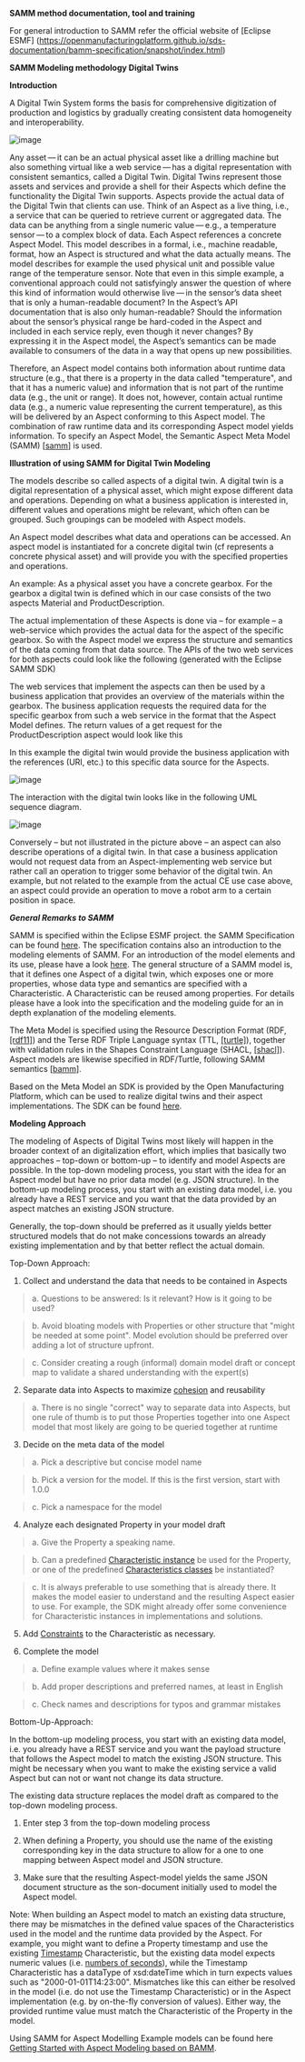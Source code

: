**SAMM method documentation, tool and training**

For general introduction to SAMM refer the official website of [Eclipse ESMF] (https://openmanufacturingplatform.github.io/sds-documentation/bamm-specification/snapshot/index.html)


**SAMM Modeling methodology Digital Twins**

**Introduction**

A Digital Twin System forms the basis for comprehensive digitization of production and logistics by gradually creating consistent data homogeneity and interoperability.


![image](images/aspect-model.png)

 
Any asset — it can be an actual physical asset like a drilling machine but also something virtual like a web service — has a digital representation with consistent semantics, called a Digital Twin. Digital Twins represent those assets and services and provide a shell for their Aspects which define the functionality the Digital Twin supports. Aspects provide the actual data of the Digital Twin that clients can use. Think of an Aspect as a live thing, i.e., a service that can be queried to retrieve current or aggregated data. The data can be anything from a single numeric value — e.g., a temperature sensor — to a complex block of data.
Each Aspect references a concrete Aspect Model. This model describes in a formal, i.e., machine readable, format, how an Aspect is structured and what the data actually means. The model describes for example the used physical unit and possible value range of the temperature sensor. Note that even in this simple example, a conventional approach could not satisfyingly answer the question of where this kind of information would otherwise live — in the sensor’s data sheet that is only a human-readable document? In the Aspect’s API documentation that is also only human-readable? Should the information about the sensor’s physical range be hard-coded in the Aspect and included in each service reply, even though it never changes? By expressing it in the Aspect model, the Aspect’s semantics can be made available to consumers of the data in a way that opens up new possibilities.

Therefore, an Aspect model contains both information about runtime data structure (e.g., that there is a property in the data called "temperature", and that it has a numeric value) and information that is not part of the runtime data (e.g., the unit or range). It does not, however, contain actual runtime data (e.g., a numeric value representing the current temperature), as this will be delivered by an Aspect conforming to this Aspect model. The combination of raw runtime data and its corresponding Aspect model yields information.
To specify an Aspect Model, the Semantic Aspect Meta Model (SAMM) [[samm](https://openmanufacturingplatform.github.io/sds-bamm-aspect-meta-model/bamm-specification/snapshot/index.html)] is used.


**Illustration of using SAMM for Digital Twin Modeling**

The models describe so called aspects of a digital twin. A digital twin is a digital representation of a physical asset, which might expose different data and operations. Depending on what a business application is interested in, different values and operations might be relevant, which often can be grouped. Such groupings can be modeled with Aspect models.

An Aspect model describes what data and operations can be accessed. An aspect model is instantiated for a concrete digital twin (cf represents a concrete physical asset) and will provide you with the specified properties and operations.

An example: As a physical asset you have a concrete gearbox. For the gearbox a digital twin is defined which in our case consists of the two aspects Material and ProductDescription. 

The actual implementation of these Aspects is done via – for example – a web-service which provides the actual data for the aspect of the specific gearbox. So with the Aspect model we express the structure and semantics of the data coming from that data source. The APIs of the two web services for both aspects could look like the following (generated with the Eclipse SAMM SDK)





The web services that implement the aspects can then be used by a business application that provides an overview of the materials within the gearbox. The business application requests the required data for the specific gearbox from such a web service in the format that the Aspect Model defines. The return values of a get request for the ProductDescription aspect would look like this







In this example the digital twin would provide the business application with the references (URI, etc.) to this specific data source for the Aspects.

![image](images/digital-twin-registry.png)

The interaction with the digital twin looks like in the following UML sequence diagram.

![image](images/dtr-sequence-diagram.png)

Conversely – but not illustrated in the picture above –  an aspect can also describe operations of a digital twin. In that case a business application would not request data from an Aspect-implementing web service but rather call an operation to trigger some behavior of the digital twin. An example, but not related to the example from the actual CE use case above,  an aspect could provide an operation to move a robot arm to a certain position in space.

**_General Remarks to SAMM_**

SAMM is specified within the Eclipse ESMF project. the SAMM Specification can be found [here](https://openmanufacturingplatform.github.io/sds-bamm-aspect-meta-model/bamm-specification/snapshot/index.html). The specification contains also an introduction to the modeling elements of SAMM. For an introduction of the model elements and its use, please have a look [here](https://openmanufacturingplatform.github.io/sds-bamm-aspect-meta-model/bamm-specification/snapshot/modeling-guidelines.html). The general structure of a SAMM model is, that it defines one Aspect of a digital twin, which exposes one or more properties, whose data type and semantics are specified with a Characteristic. A Characteristic can be reused among properties. For details please have a look into the specification and the modeling guide for an in depth explanation of the modeling elements.

The Meta Model is specified using the Resource Description Format (RDF, [[rdf11]](https://openmanufacturingplatform.github.io/sds-bamm-aspect-meta-model/bamm-specification/snapshot/appendix/appendix.html#rdf11)) and the Terse RDF Triple Language syntax (TTL, [[turtle]](https://openmanufacturingplatform.github.io/sds-bamm-aspect-meta-model/bamm-specification/snapshot/appendix/appendix.html#turtle)), together with validation rules in the Shapes Constraint Language (SHACL, [[shacl]](https://openmanufacturingplatform.github.io/sds-bamm-aspect-meta-model/bamm-specification/snapshot/appendix/appendix.html#shacl)). Aspect models are likewise specified in RDF/Turtle, following SAMM semantics [[bamm](https://openmanufacturingplatform.github.io/sds-bamm-aspect-meta-model/bamm-specification/snapshot/index.html)]. 

Based on the Meta Model an SDK is provided by the Open Manufacturing Platform, which can be used to realize digital twins and their aspect implementations. The SDK can be found [here](https://github.com/OpenManufacturingPlatform/sds-sdk). 

**Modeling Approach**

The modeling of Aspects of Digital Twins most likely will happen in the broader context of an digitalization effort, which implies that basically two approaches – top-down or bottom-up – to identify and model Aspects are possible. In the top-down modeling process, you start with the idea for an Aspect model but have no prior data model (e.g. JSON structure). In the bottom-up modeling process, you start with an existing data model, i.e. you already have a REST service and you want that the data provided by an aspect matches an existing JSON structure.

Generally, the top-down should be preferred as it usually yields better structured models that do not make concessions towards an already existing implementation and by that better reflect the actual domain.

Top-Down Approach:

1. Collect and understand the data that needs to be contained in Aspects
> a. Questions to be answered: Is it relevant? How is it going to be used?

> b. Avoid bloating models with Properties or other structure that "might be needed at some point". Model evolution should be preferred over adding a lot of structure upfront.

> c. Consider creating a rough (informal) domain model draft or concept map to validate a shared understanding with the expert(s)

2. Separate data into Aspects to maximize [cohesion](https://en.wikipedia.org/wiki/Cohesion_(computer_science)) and reusability
> a. There is no single "correct" way to separate data into Aspects, but one rule of thumb is to put those Properties together into one Aspect model that most likely are going to be queried together at runtime

3. Decide on the meta data of the model
> a. Pick a descriptive but concise model name

> b. Pick a version for the model. If this is the first version, start with 1.0.0

> c. Pick a namespace for the model

4. Analyze each designated Property in your model draft
> a. Give the Property a speaking name.

> b. Can a predefined [Characteristic instance](https://openmanufacturingplatform.github.io/sds-bamm-aspect-meta-model/bamm-specification/v1.0.0/characteristics.html#characteristics-instances) be used for the Property, or one of the predefined [Characteristics classes](https://openmanufacturingplatform.github.io/sds-bamm-aspect-meta-model/bamm-specification/v1.0.0/characteristics.html#characteristics-classes) be instantiated?

> c. It is always preferable to use something that is already there. It makes the model easier to understand and the resulting Aspect easier to use. For example, the SDK might already offer some convenience for Characteristic instances in implementations and solutions.

5. Add [Constraints](https://openmanufacturingplatform.github.io/sds-bamm-aspect-meta-model/bamm-specification/v1.0.0/characteristics.html#constraints) to the Characteristic as necessary.

6. Complete the model
> a. Define example values where it makes sense

> b. Add proper descriptions and preferred names, at least in English

> c. Check names and descriptions for typos and grammar mistakes


Bottom-Up-Approach:

In the bottom-up modeling process, you start with an existing data model, i.e. you already have a REST service and you want the payload structure that follows the Aspect model to match the existing JSON structure. This might be necessary when you want to make the existing service a valid Aspect but can not or want not change its data structure.

The existing data structure replaces the model draft as compared to the top-down modeling process.

1. Enter step 3 from the top-down modeling process

2. When defining a Property, you should use the name of the existing corresponding key in the data structure to allow for a one to one mapping between Aspect model and JSON structure.

3. Make sure that the resulting Aspect-model yields the same JSON document structure as the son-document initially used to model the Aspect model.

Note: When building an Aspect model to match an existing data structure, there may be mismatches in the defined value spaces of the Characteristics used in the model and the runtime data provided by the Aspect. For example, you might want to define a Property timestamp and use the existing [Timestamp](https://openmanufacturingplatform.github.io/sds-bamm-aspect-meta-model/bamm-specification/v1.0.0/characteristics.html#timestamp-characteristic) Characteristic, but the existing data model expects numeric values (i.e. [numbers of seconds](https://en.wikipedia.org/wiki/Unix_time)), while the Timestamp Characteristic has a dataType of xsd:dateTime which in turn expects values such as "2000-01-01T14:23:00". Mismatches like this can either be resolved in the model (i.e. do not use the Timestamp Characteristic) or in the Aspect implementation (e.g. by on-the-fly conversion of values). Either way, the provided runtime value must match the Characteristic of the Property in the model.

Using SAMM for Aspect Modelling
Example models can be found here [Getting Started with Aspect Modeling based on BAMM](https://github.com/eclipse-tractusx/sldt-semantic-models/blob/main/documentation/Getting-Started-with-Aspect-Modeling-based-on-BAMM.md).
